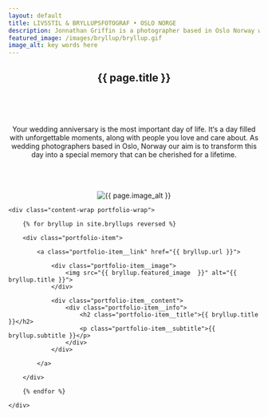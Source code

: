```yaml
---
layout: default
title: LIVSSTIL & BRYLLUPSFOTOGRAF • OSLO NORGE
description: Jonnathan Griffin is a photographer based in Oslo Norway who focuses on landscape and nature photography.
featured_image: /images/bryllup/bryllup.gif
image_alt: key words here
---
```


<section class="intro">
	<div class="wrap">
		<center><h1>{{ page.title }}</h1></center> <br><br><br>
		<center><p>Your wedding anniversary is the most important day of life. It‘s a day filled with unforgettable moments, along with people you love and care about. As wedding photographers based in Oslo, Norway our aim is to transform this day into a special memory that can be cherished for a lifetime.</p></center><br><br><br>
		<center><img src="{{ page.featured_image }}" alt="{{ page.image_alt }}" /></center>
	</div>
</section>

<section class="portfolio">

	<div class="content-wrap portfolio-wrap">

		{% for bryllup in site.bryllups reversed %}

		<div class="portfolio-item">

			<a class="portfolio-item__link" href="{{ bryllup.url }}">

				<div class="portfolio-item__image">
					<img src="{{ bryllup.featured_image  }}" alt="{{ bryllup.title }}">
				</div>

				<div class="portfolio-item__content">
					<div class="portfolio-item__info">
						<h2 class="portfolio-item__title">{{ bryllup.title }}</h2>
						<p class="portfolio-item__subtitle">{{ bryllup.subtitle }}</p>
					</div>
				</div>

			</a>

		</div>

		{% endfor %}

	</div>

</section>
